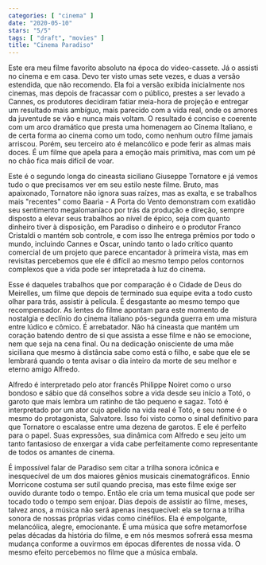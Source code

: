 ```yaml
---
categories: [ "cinema" ]
date: "2020-05-10"
stars: "5/5"
tags: [ "draft", "movies" ]
title: "Cinema Paradiso"
---
```

Este era meu filme favorito absoluto na época do video-cassete. Já
o assisti no cinema e em casa. Devo ter visto umas sete vezes, e duas
a versão estendida, que não recomendo. Ela foi a versão exibida
inicialmente nos cinemas, mas depois de fracassar com o público,
prestes a ser levado a Cannes, os produtores decidiram fatiar meia-hora de
projeção e entregar um resultado mais ambíguo, mais parecido com a vida
real, onde os amores da juventude se vão e nunca mais voltam. O resultado
é conciso e coerente com um arco dramático que presta uma homenagem ao
Cinema Italiano, e de certa forma ao cinema como um todo, como nenhum
outro filme jamais arriscou. Porém, seu terceiro ato é melancólico
e pode ferir as almas mais doces. É um filme que apela para a emoção
mais primitiva, mas com um pé no chão fica mais difícil de voar.

Este é o segundo longa do cineasta siciliano Giuseppe Tornatore e
já vemos tudo o que precisamos ver em seu estilo neste filme. Bruto,
mas apaixonado, Tornatore não ignora suas raízes, mas as exalta, e se
trabalhos mais "recentes" como Baarìa - A Porta do Vento demonstram
com exatidão seu sentimento megalomaníaco por trás da produção e
direção, sempre disposto a elevar seus trabalhos ao nível de épico,
seja com quanto dinheiro tiver à disposição, em Paradiso o dinheiro
e o produtor Franco Cristaldi o mantém sob controle, e com isso lhe
entrega prêmios por todo o mundo, incluindo Cannes e Oscar, unindo tanto
o lado crítico quanto comercial de um projeto que parece encantador
à primeira vista, mas em revisitas percebemos que ele é difícil ao
mesmo tempo pelos contornos complexos que a vida pode ser intepretada
à luz do cinema.

Esse é daqueles trabalhos que por comparação é o Cidade de Deus
do Meirelles, um filme que depois de terminado sua equipe evita a todo
custo olhar para trás, assistir à película. É desgastante ao mesmo
tempo que recompensador. As lentes do filme apontam para este momento
de nostalgia e declínio do cinema italiano pós-segunda guerra em uma
mistura entre lúdico e cômico. É arrebatador. Não há cineasta que
mantém um coração batendo dentro de si que assista a esse filme e não
se emocione, nem que seja na cena final. Ou na dedicação onisciente
de uma mãe siciliana que mesmo à distância sabe como está o filho,
e sabe que ele se lembrará quando o tenta avisar o dia inteiro da morte
de seu melhor e eterno amigo Alfredo.

Alfredo é interpretado pelo ator francês Philippe Noiret como o urso
bondoso e sábio que dá conselhos sobre a vida desde seu início a
Totó, o garoto que mais lembra um ratinho de tão pequeno e sagaz. Totó
é interpretado por um ator cujo apelido na vida real é Totó, e seu
nome é o mesmo do protagonista, Salvatore. Isso foi visto como o sinal
definitivo para que Tornatore o escalasse entre uma dezena de garotos. E
ele é perfeito para o papel. Suas expressões, sua dinâmica com Alfredo
e seu jeito um tanto fantasioso de enxergar a vida cabe perfeitamente
como representante de todos os amantes de cinema.

É impossível falar de Paradiso sem citar a trilha sonora icônica e
inesquecível de um dos maiores gênios musicais cinematográficos. Ennio
Morricone costuma ser sutil quando precisa, mas este filme exige ser
ouvido durante todo o tempo. Então ele cria um tema musical que pode
ser tocado todo o tempo sem enjoar. Dias depois de assistir ao filme,
meses, talvez anos, a música não será apenas inesquecível: ela se
torna a trilha sonora de nossas próprias vidas como cinéfilos. Ela
é empolgante, melancólica, alegre, emocionante. É uma música que
sofre metamorfose pelas décadas da história do filme, e em nós mesmos
sofrerá essa mesma mudança conforme a ouvirmos em épocas diferentes
de nossa vida. O mesmo efeito percebemos no filme que a música embala.
